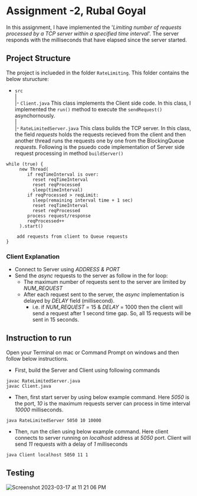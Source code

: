 # Assignment -2, Rubal Goyal


In this assignment, I have implemented the '_Limiting number of requests processed by a TCP server within a specified time interval_'. The server responds with the milliseconds that have elapsed since the server started.

## Project Structure
The project is inclueded in the folder `RateLimiting`. This folder contains the below sturucture:<br>
- `src`<br>
|<br>
|- `Client.java` This class implements the Client side code. In this class, I implemented the `run()` method to execute the `sendRequest()` asynchornously. <br>
|<br>
|- `RateLimitedServer.java` This class builds the TCP server. In this class, the field _requests_ holds the requests recieved from the client and then another thread runs the requests one by one from the BlockingQueue _requests_. Following is the psuedo code implementation of Server side request processing in method `buildServer()` 
```
while (true) {
     new Thread(
        if reqTimeInterval is over:
          reset reqTimeInterval
          reset reqProcessed
          sleep(timeInterval)
        if reqProcessed > reqLimit:
          sleep(remaining interval time + 1 sec)
          reset reqTimeInterval
          reset reqProcessed
        process request/response
        reqProcessed++
     ).start()
    
    add requests from client to Queue requests
}
```

### Client Explanation
- Connect to Server using _ADDRESS & PORT_
- Send the _async_ requests to the server as follow in the for loop:
  - The maximum number of requests sent to the server are limited by *NUM_REQUEST*
  - After each request sent to the server, the _async_ implementation is delayed by _DELAY_ field (millisecond).
    - i.e. if *NUM_REQUEST* = 15 &  _DELAY_ = 1000 then the client will send a request after 1 second time gap. So, all 15 requests will be sent in 15 seconds.

## Instruction to run

Open your Terminal on mac or Command Prompt on windows and then follow below instructions.

- First, build the Server and Client using following commands
```
javac RateLimitedServer.java 
javac Client.java 
```
- Then, first start server by using below example command. Here _5050_ is the port, _10_ is the maximum requests server can process in time interval _10000_ milliseconds.
```
java RateLimitedServer 5050 10 10000
```
- Then, run the clien using below example command. Here client connects to server running on _localhost_ address at _5050_ port. Client will send _11_ requests with a delay of _1_ milliseconds
```
java Client localhost 5050 11 1
```

## Testing
![Screenshot 2023-03-17 at 11 21 06 PM](https://user-images.githubusercontent.com/105172154/226086495-b74a3c57-cdb3-4bac-86d5-72abb53fbbd8.png)

